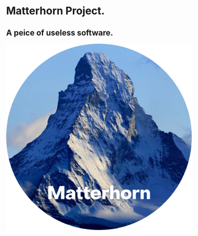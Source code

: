 # Matterhorn Project.
## A peice of useless software.
<div style="image-align:center"><img src="Matterhorn.png" /></div>
